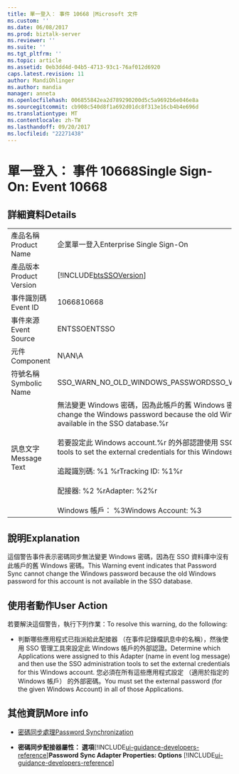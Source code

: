 ```yaml
---
title: 單一登入： 事件 10668 |Microsoft 文件
ms.custom: ''
ms.date: 06/08/2017
ms.prod: biztalk-server
ms.reviewer: ''
ms.suite: ''
ms.tgt_pltfrm: ''
ms.topic: article
ms.assetid: 0eb3dd4d-04b5-4713-93c1-76af012d6920
caps.latest.revision: 11
author: MandiOhlinger
ms.author: mandia
manager: anneta
ms.openlocfilehash: 006855842ea2d789290200d5c5a9692b6e046e8a
ms.sourcegitcommit: cb908c540d8f1a692d01dc8f313e16cb4b4e696d
ms.translationtype: MT
ms.contentlocale: zh-TW
ms.lasthandoff: 09/20/2017
ms.locfileid: "22271438"
---
```

# <a name="single-sign-on-event-10668"></a><span data-ttu-id="63eaa-102">單一登入： 事件 10668</span><span class="sxs-lookup"><span data-stu-id="63eaa-102">Single Sign-On: Event 10668</span></span>
## <a name="details"></a><span data-ttu-id="63eaa-103">詳細資料</span><span class="sxs-lookup"><span data-stu-id="63eaa-103">Details</span></span>  
  
|||  
|-|-|  
|<span data-ttu-id="63eaa-104">產品名稱</span><span class="sxs-lookup"><span data-stu-id="63eaa-104">Product Name</span></span>|<span data-ttu-id="63eaa-105">企業單一登入</span><span class="sxs-lookup"><span data-stu-id="63eaa-105">Enterprise Single Sign-On</span></span>|  
|<span data-ttu-id="63eaa-106">產品版本</span><span class="sxs-lookup"><span data-stu-id="63eaa-106">Product Version</span></span>|[!INCLUDE[btsSSOVersion](../includes/btsssoversion-md.md)]|  
|<span data-ttu-id="63eaa-107">事件識別碼</span><span class="sxs-lookup"><span data-stu-id="63eaa-107">Event ID</span></span>|<span data-ttu-id="63eaa-108">10668</span><span class="sxs-lookup"><span data-stu-id="63eaa-108">10668</span></span>|  
|<span data-ttu-id="63eaa-109">事件來源</span><span class="sxs-lookup"><span data-stu-id="63eaa-109">Event Source</span></span>|<span data-ttu-id="63eaa-110">ENTSSO</span><span class="sxs-lookup"><span data-stu-id="63eaa-110">ENTSSO</span></span>|  
|<span data-ttu-id="63eaa-111">元件</span><span class="sxs-lookup"><span data-stu-id="63eaa-111">Component</span></span>|<span data-ttu-id="63eaa-112">N\A</span><span class="sxs-lookup"><span data-stu-id="63eaa-112">N\A</span></span>|  
|<span data-ttu-id="63eaa-113">符號名稱</span><span class="sxs-lookup"><span data-stu-id="63eaa-113">Symbolic Name</span></span>|<span data-ttu-id="63eaa-114">SSO_WARN_NO_OLD_WINDOWS_PASSWORD</span><span class="sxs-lookup"><span data-stu-id="63eaa-114">SSO_WARN_NO_OLD_WINDOWS_PASSWORD</span></span>|  
|<span data-ttu-id="63eaa-115">訊息文字</span><span class="sxs-lookup"><span data-stu-id="63eaa-115">Message Text</span></span>|<span data-ttu-id="63eaa-116">無法變更 Windows 密碼，因為此帳戶的舊 Windows 密碼無法使用 SSO database.%r 中</span><span class="sxs-lookup"><span data-stu-id="63eaa-116">Cannot change the Windows password because the old Windows password for this account is not available in the SSO database.%r</span></span><br /><br /> <span data-ttu-id="63eaa-117">若要設定此 Windows account.%r 的外部認證使用 SSO 管理工具</span><span class="sxs-lookup"><span data-stu-id="63eaa-117">Use the SSO administration tools to set the external credentials for this Windows account.%r</span></span><br /><br /> <span data-ttu-id="63eaa-118">追蹤識別碼: %1 %r</span><span class="sxs-lookup"><span data-stu-id="63eaa-118">Tracking ID: %1%r</span></span><br /><br /> <span data-ttu-id="63eaa-119">配接器: %2 %r</span><span class="sxs-lookup"><span data-stu-id="63eaa-119">Adapter: %2%r</span></span><br /><br /> <span data-ttu-id="63eaa-120">Windows 帳戶： %3</span><span class="sxs-lookup"><span data-stu-id="63eaa-120">Windows Account: %3</span></span>|  
  
## <a name="explanation"></a><span data-ttu-id="63eaa-121">說明</span><span class="sxs-lookup"><span data-stu-id="63eaa-121">Explanation</span></span>  
 <span data-ttu-id="63eaa-122">這個警告事件表示密碼同步無法變更 Windows 密碼，因為在 SSO 資料庫中沒有此帳戶的舊 Windows 密碼。</span><span class="sxs-lookup"><span data-stu-id="63eaa-122">This Warning event indicates that Password Sync cannot change the Windows password because the old Windows password for this account is not available in the SSO database.</span></span>  
  
## <a name="user-action"></a><span data-ttu-id="63eaa-123">使用者動作</span><span class="sxs-lookup"><span data-stu-id="63eaa-123">User Action</span></span>  
 <span data-ttu-id="63eaa-124">若要解決這個警告，執行下列作業：</span><span class="sxs-lookup"><span data-stu-id="63eaa-124">To resolve this warning, do the following:</span></span>  
  
-   <span data-ttu-id="63eaa-125">判斷哪些應用程式已指派給此配接器 （在事件記錄檔訊息中的名稱），然後使用 SSO 管理工具來設定此 Windows 帳戶的外部認證。</span><span class="sxs-lookup"><span data-stu-id="63eaa-125">Determine which Applications were assigned to this Adapter (name in event log message) and then use the SSO administration tools to set the external credentials for this Windows account.</span></span> <span data-ttu-id="63eaa-126">您必須在所有這些應用程式設定 （適用於指定的 Windows 帳戶） 的外部密碼。</span><span class="sxs-lookup"><span data-stu-id="63eaa-126">You must set the external password (for the given Windows Account) in all of those Applications.</span></span>  
  
## <a name="more-info"></a><span data-ttu-id="63eaa-127">其他資訊</span><span class="sxs-lookup"><span data-stu-id="63eaa-127">More info</span></span>
  
-   [<span data-ttu-id="63eaa-128">密碼同步處理</span><span class="sxs-lookup"><span data-stu-id="63eaa-128">Password Synchronization</span></span>](../core/password-synchronization2.md)  
  
-   <span data-ttu-id="63eaa-129">**密碼同步配接器屬性： 選項**[!INCLUDE[ui-guidance-developers-reference](../includes/ui-guidance-developers-reference.md)]</span><span class="sxs-lookup"><span data-stu-id="63eaa-129">**Password Sync Adapter Properties: Options** [!INCLUDE[ui-guidance-developers-reference](../includes/ui-guidance-developers-reference.md)]</span></span>